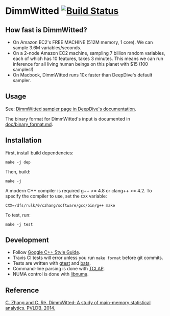 # DimmWitted [![Build Status](https://travis-ci.org/HazyResearch/sampler.svg)](https://travis-ci.org/HazyResearch/sampler)

## How fast is DimmWitted?

  - On Amazon EC2's FREE MACHINE (512M memory, 1 core). We can sample 3.6M variables/seconds.
  - On a 2-node Amazon EC2 machine, sampling 7 billion random variables, each of which has 10 features, takes 3 minutes. This means we can run inference for all living human beings on this planet with $15 (100 samples!)
  - On Macbook, DimmWitted runs 10x faster than DeepDive's default sampler.

## Usage

See: [DimmWitted sampler page in DeepDive's documentation](http://deepdive.stanford.edu/sampler).

The binary format for DimmWitted's input is documented in [doc/binary_format.md](https://github.com/HazyResearch/sampler/blob/master/doc/binary_format.md).

## Installation

First, install build dependencies:

    make -j dep

Then, build:

    make -j

A modern C++ compiler is required g++ >= 4.8 or clang++ >= 4.2.
To specify the compiler to use, set the `CXX` variable:

    CXX=/dfs/rulk/0/czhang/software/gcc/bin/g++ make

To test, run:

    make -j test


## Development

* Follow [Google C++ Style Guide](https://google.github.io/styleguide/cppguide.html).
* Travis CI tests will error unless you run `make format` before git commits.
* Tests are written with [gtest](https://github.com/google/googletest) and [bats](https://github.com/sstephenson/bats).
* Command-line parsing is done with [TCLAP](http://tclap.sourceforge.net).
* NUMA control is done with [libnuma](http://oss.sgi.com/projects/libnuma/).


## Reference

[C. Zhang and C. Ré. DimmWitted: A study of main-memory statistical analytics. PVLDB, 2014.](http://www.vldb.org/pvldb/vol7/p1283-zhang.pdf)
